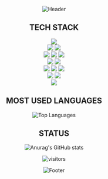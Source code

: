 <div align="center">

![Header](https://capsule-render.vercel.app/api?type=waving&color=6cc644&height=130&section=header)

## TECH STACK
<div align=center> 
  <img src="https://img.shields.io/badge/spring-6DB33F?style=for-the-badge&logo=spring&logoColor=white"> 
  <br>
  <img src="https://img.shields.io/badge/react-61DAFB?style=for-the-badge&logo=react&logoColor=black"> 
  <img src="https://img.shields.io/badge/node.js-339933?style=for-the-badge&logo=Node.js&logoColor=white">
  <br>
  <img src="https://img.shields.io/badge/java-007396?style=for-the-badge&logo=java&logoColor=white"> 
  <img src="https://img.shields.io/badge/kotlin-7F52FF?style=for-the-badge&logo=Kotlin&logoColor=white">
  <img src="https://img.shields.io/badge/javascript-F7DF1E?style=for-the-badge&logo=javascript&logoColor=black"> 
  <br>
  <img src="https://img.shields.io/badge/html5-E34F26?style=for-the-badge&logo=html5&logoColor=white"> 
  <img src="https://img.shields.io/badge/css-1572B6?style=for-the-badge&logo=css3&logoColor=white"> 
  <br>
  <img src="https://img.shields.io/badge/mysql-4479A1?style=for-the-badge&logo=mysql&logoColor=white"> 
  <img src="https://img.shields.io/badge/mongoDB-47A248?style=for-the-badge&logo=MongoDB&logoColor=white">
  <img src="https://img.shields.io/badge/firebase-FFCA28?style=for-the-badge&logo=firebase&logoColor=white">
  <br>
  <img src="https://img.shields.io/badge/github-181717?style=for-the-badge&logo=github&logoColor=white">
  <img src="https://img.shields.io/badge/git-F05032?style=for-the-badge&logo=git&logoColor=white">
  <br>
  <img src="https://img.shields.io/badge/amazonaws-232F3E?style=for-the-badge&logo=amazonaws&logoColor=white"> 
  
</div>

## MOST USED LANGUAGES
<p align="center">
  <img src="https://github-readme-stats-sigma-five.vercel.app/api/top-langs/?username=Dylan-SonJungin&layout=compact&theme=graywhite" alt="Top Languages" />
</p>

## STATUS
![Anurag's GitHub stats](https://github-readme-stats.vercel.app/api?username=Dylan-SonJungin&show_icons=true&theme=vue)

<!-- ![Anurag's GitHub stats](https://github-readme-stats-sigma-five.vercel.app/api?username=Dylan-SonJungin&show_icons=true&theme=vue) -->

<p align="center">
  <img src="https://hits.seeyoufarm.com/api/count/incr/badge.svg?url=https%3A%2F%2Fgithub.com%2FDylan-SonJungin&count_bg=%2382C152&title_bg=%230A4812&icon=&icon_color=%23E7E7E7&title=visitors&edge_flat=false" alt="visitors" />
</p>

<div align="center">
  
![Footer](https://capsule-render.vercel.app/api?type=waving&color=6cc644&height=130&section=footer) 



